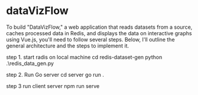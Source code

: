 # dataVizFlow
To build "DataVizFlow," a web application that reads datasets from a source, caches processed data in Redis, and displays the data on interactive graphs using Vue.js, you'll need to follow several steps. Below, I'll outline the general architecture and the steps to implement it.

step 1. start radis on local machine
    cd redis-dataset-gen
    python .\redis_data_gen.py

step 2. Run  Go server
    cd server
    go run .

step 3 run client server
    npm run serve 

